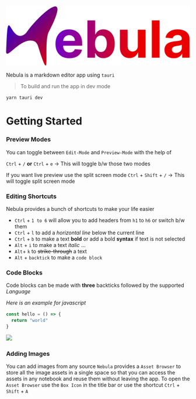 ![logo-nebula](/assets/logo-nebula.svg)

Nebula is a markdown editor app using `tauri` 

> To build and run the app in dev mode

```bash
yarn tauri dev 
```

# Getting Started


### Preview Modes

You can toggle between `Edit-Mode` and `Preview-Mode` with the help of

`Ctrl` + `/` **or** `Ctrl` + `e` -> This will toggle b/w those two modes


If you want live preview use the split screen mode
`Ctrl` + `Shift` + `/` -> This will toggle split screen mode


### Editing Shortcuts
Nebula provides a bunch of shortcuts to make your life easier
* `Ctrl` + `1 to 6` will allow you to add headers from `h1` to `h6` or switch b/w them
* `Ctrl` + `l` to add a _horizontal line_ below the current line
* `Ctrl` + `b` to make a text **bold** or add a bold  **syntax** if text is not selected
* `Alt` + `i` to make a text _italic_ ...  
* `Alt`+ `k` to ~~strike-through~~ a text
* `Alt` + `backtick` to make a `code block`

### Code Blocks
Code blocks can be made with **three** backticks followed by the supported _Language_

_Here is an example for javascript_
```javascript
const hello = () => {
  return "world"
}
```
![](https://images.unsplash.com/photo-1682687981630-cefe9cd73072?ixlib=rb-4.0.3&ixid=M3wxMjA3fDF8MHxwaG90by1wYWdlfHx8fGVufDB8fHx8fA%3D%3D&auto=format&fit=crop&w=1471&q=80)

### Adding Images

You can add images from any source `Nebula` provides a `Asset Browser` to store all the image
assets in a single space so that you can access the assets in any notebook and reuse them without leaving the app. 
To open the `Asset Browser` use the `Box Icon` in the title bar or use the 
shortcut `Ctrl` + `Shift` + `A`


